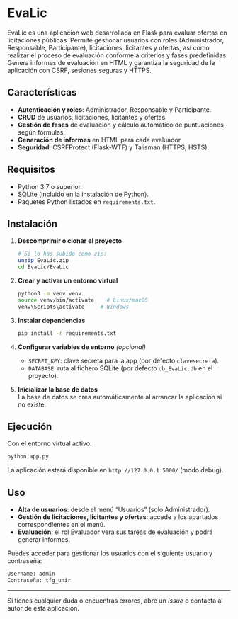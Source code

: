 # EvaLic

EvaLic es una aplicación web desarrollada en Flask para evaluar ofertas en licitaciones públicas. Permite gestionar usuarios con roles (Administrador, Responsable, Participante), licitaciones, licitantes y ofertas, así como realizar el proceso de evaluación conforme a criterios y fases predefinidas. Genera informes de evaluación en HTML y garantiza la seguridad de la aplicación con CSRF, sesiones seguras y HTTPS.

## Características

- **Autenticación y roles**: Administrador, Responsable y Participante.
- **CRUD** de usuarios, licitaciones, licitantes y ofertas.
- **Gestión de fases** de evaluación y cálculo automático de puntuaciones según fórmulas.
- **Generación de informes** en HTML para cada evaluador.
- **Seguridad**: CSRFProtect (Flask-WTF) y Talisman (HTTPS, HSTS).

## Requisitos

- Python 3.7 o superior.
- SQLite (incluido en la instalación de Python).
- Paquetes Python listados en `requirements.txt`.

## Instalación

1. **Descomprimir o clonar el proyecto**  
   ```bash
   # Si lo has subido como zip:
   unzip EvaLic.zip
   cd EvaLic/EvaLic
   ```

2. **Crear y activar un entorno virtual**  
   ```bash
   python3 -m venv venv
   source venv/bin/activate    # Linux/macOS
   venv\Scripts\activate     # Windows
   ```

3. **Instalar dependencias**  
   ```bash
   pip install -r requirements.txt
   ```

4. **Configurar variables de entorno** *(opcional)*  
   - `SECRET_KEY`: clave secreta para la app (por defecto `clavesecreta`).  
   - `DATABASE`: ruta al fichero SQLite (por defecto `db_EvaLic.db` en el proyecto).

5. **Inicializar la base de datos**  
   La base de datos se crea automáticamente al arrancar la aplicación si no existe.

## Ejecución

Con el entorno virtual activo:
```bash
python app.py
```
La aplicación estará disponible en `http://127.0.0.1:5000/` (modo debug).

## Uso

- **Alta de usuarios**: desde el menú “Usuarios” (solo Administrador).  
- **Gestión de licitaciones, licitantes y ofertas**: accede a los apartados correspondientes en el menú.  
- **Evaluación**: el rol Evaluador verá sus tareas de evaluación y podrá generar informes.

Puedes acceder para gestionar los usuarios con el siguiente usuario y contraseña:

```bash
Username: admin
Contraseña: tfg_unir
```
---

Si tienes cualquier duda o encuentras errores, abre un _issue_ o contacta al autor de esta aplicación. 
